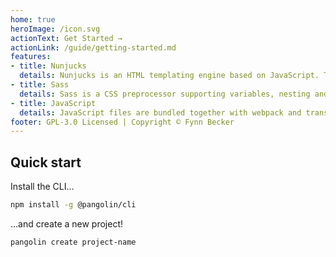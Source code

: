 ```yaml
---
home: true
heroImage: /icon.svg
actionText: Get Started →
actionLink: /guide/getting-started.md
features:
- title: Nunjucks
  details: Nunjucks is an HTML templating engine based on JavaScript. The styleguide creates static HTML from Nunjucks files.
- title: Sass
  details: Sass is a CSS preprocessor supporting variables, nesting and mixins – among many other features.
- title: JavaScript
  details: JavaScript files are bundled together with webpack and transpiled with Babel and the env preset.
footer: GPL-3.0 Licensed | Copyright © Fynn Becker
---
```


<!-- markdownlint-disable first-line-heading/first-line-h1 -->
## Quick start

Install the CLI…

```bash
npm install -g @pangolin/cli
```

…and create a new project!

```bash
pangolin create project-name
```
